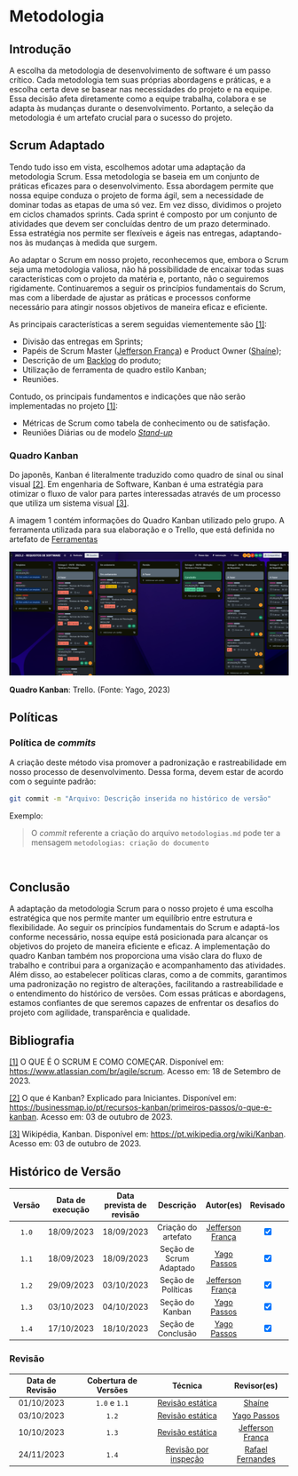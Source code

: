 # Metodologia

## Introdução

A escolha da metodologia de desenvolvimento de software é um passo crítico. Cada metodologia tem suas próprias abordagens e práticas, e a escolha certa deve se basear nas necessidades do projeto e na equipe. Essa decisão afeta diretamente como a equipe trabalha, colabora e se adapta às mudanças durante o desenvolvimento. Portanto, a seleção da metodologia é um artefato crucial para o sucesso do projeto.

## Scrum Adaptado

Tendo tudo isso em vista, escolhemos adotar uma adaptação da metodologia Scrum. Essa metodologia se baseia em um conjunto de práticas eficazes para o desenvolvimento. Essa abordagem permite que nossa equipe conduza o projeto de forma ágil, sem a necessidade de dominar todas as etapas de uma só vez. Em vez disso, dividimos o projeto em ciclos chamados sprints. Cada sprint é composto por um conjunto de atividades que devem ser concluídas dentro de um prazo determinado. Essa estratégia nos permite ser flexíveis e ágeis nas entregas, adaptando-nos às mudanças à medida que surgem.

Ao adaptar o Scrum em nosso projeto, reconhecemos que, embora o Scrum seja uma metodologia valiosa, não há possibilidade de encaixar todas suas características com o projeto da matéria e, portanto, não o seguiremos rigidamente. Continuaremos a seguir os princípios fundamentais do Scrum, mas com a liberdade de ajustar as práticas e processos conforme necessário para atingir nossos objetivos de maneira eficaz e eficiente.

As principais características a serem seguidas viementemente são <a id="a" href="#aa">[1]</a>:

 - Divisão das entregas em Sprints;
 - Papéis de Scrum Master ([Jefferson França](https://github.com/Frans6)) e Product Owner ([Shaíne](https://github.com/ShaineOliveira));  
 - Descrição de um [Backlog]() do produto;
 - Utilização de ferramenta de quadro estilo Kanban;
 - Reuniões.

Contudo, os principais fundamentos e indicações que não serão implementadas no projeto <a id="a" href="#aa">[1]</a>:

 - Métricas de Scrum como tabela de conhecimento ou de satisfação.
 - Reuniões Diárias ou de modelo [_Stand-up_](https://blog.cronapp.io/stand-up-meeting-o-que-e-e-como-realizar-uma-daily-scrum/)

### Quadro Kanban
Do japonês, Kanban é literalmente traduzido como quadro de sinal ou sinal visual <a id="aa" href="#a">[2]</a>. Em engenharia de Software, Kanban é uma estratégia para otimizar o fluxo de valor para partes interessadas através de um processo que utiliza um sistema visual <a id="aa" href="#a">[3]</a>.

A imagem 1 contém informações do Quadro Kanban utilizado pelo grupo. A ferramenta utilizada para sua elaboração 
e o Trello, que está definida no artefato de [Ferramentas](/docs/planejamento/ferramentas.md) <br>

![Kanban](../planejamento/img/kanban_exemplo.png)

<b>Quadro Kanban</b>: Trello. (Fonte: Yago, 2023)

## Políticas

### Política de _commits_
A criação deste método visa promover a padronização e rastreabilidade em nosso processo de desenvolvimento. Dessa forma, devem estar de acordo com o seguinte padrão:

```bash
git commit -m "Arquivo: Descrição inserida no histórico de versão"
```

Exemplo:
>
> O _commit_ referente a criação do arquivo `metodologias.md` pode ter a mensagem `metodologias: criação do documento`

</br>

## Conclusão 

A adaptação da metodologia Scrum para o nosso projeto é uma escolha estratégica que nos permite manter um equilíbrio entre estrutura e flexibilidade. Ao seguir os princípios fundamentais do Scrum e adaptá-los conforme necessário, nossa equipe está posicionada para alcançar os objetivos do projeto de maneira eficiente e eficaz. A implementação do quadro Kanban também nos proporciona uma visão clara do fluxo de trabalho e contribui para a organização e acompanhamento das atividades. Além disso, ao estabelecer políticas claras, como a de commits, garantimos uma padronização no registro de alterações, facilitando a rastreabilidade e o entendimento do histórico de versões. Com essas práticas e abordagens, estamos confiantes de que seremos capazes de enfrentar os desafios do projeto com agilidade, transparência e qualidade.

## Bibliografia

<a id="aa" href="#a">[1]</a> O QUE É O SCRUM E COMO COMEÇAR. Disponível em: <https://www.atlassian.com/br/agile/scrum>. Acesso em: 18 de Setembro de 2023.

<a id="aa" href="#a">[2]</a> O que é Kanban? Explicado para Iniciantes. Disponível em: <https://businessmap.io/pt/recursos-kanban/primeiros-passos/o-que-e-kanban>. Acesso em: 03 de outubro de 2023.

<a id="aa" href="#a">[3]</a> Wikipédia, Kanban. Disponível em: <https://pt.wikipedia.org/wiki/Kanban>. Acesso em: 03 de outubro de 2023.

## Histórico de Versão

| Versão | Data de execução | Data prevista de revisão |       Descrição      |         Autor(es)      |       Revisado          |
| :----: | :--------------: | :-------------: | :-----------------------: | :----------------: | :-----------: |
| `1.0`  |    18/09/2023    |   18/09/2023    | Criação do artefato | [Jefferson França](https://github.com/Frans6)  | <input type="checkbox" enabled checked /> |
| `1.1`  |    18/09/2023    |   18/09/2023    | Seção de Scrum Adaptado |  [Yago Passos](https://github.com/yagompassos) | <input type="checkbox" enabled checked /> |
| `1.2`  |    29/09/2023    |   03/10/2023    | Seção de Políticas | [Jefferson França](https://github.com/Frans6)  | <input type="checkbox" enabled checked /> |
| `1.3`  |    03/10/2023    |   04/10/2023    | Seção do Kanban |  [Yago Passos](https://github.com/yagompassos) | <input type="checkbox" enabled checked /> |
| `1.4`  |    17/10/2023    |   18/10/2023    | Seção de Conclusão |  [Yago Passos](https://github.com/yagompassos) | <input type="checkbox" enabled checked /> |

### Revisão

| Data de Revisão | Cobertura de Versões  |          Técnica         |     Revisor(es)    |
| :------------: | :-------------: | :--------------------------: |  :---------------: |
|   01/10/2023   |  `1.0` e `1.1`  |     [Revisão estática](../verificacao/revisoes.md)       | [Shaíne](https://github.com/ShaineOliveira) |
|   03/10/2023   |      `1.2`      |     [Revisão estática](../verificacao/revisoes.md)       | [Yago Passos](https://github.com/yagompassos) |
|   10/10/2023   |      `1.3`      |     [Revisão estática](../verificacao/revisoes.md)       | [Jefferson França](https://github.com/Frans6) |
|   24/11/2023   |      `1.4`      |     [Revisão por inspeção](../verificacao/revisoes.md)       | [Rafael Fernandes](https://github.com/Rafael-gc) |